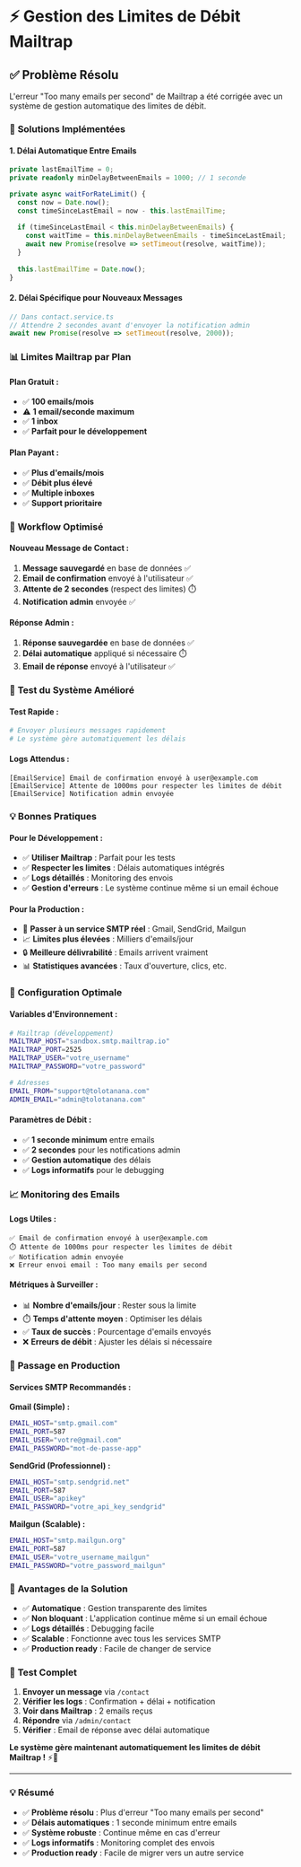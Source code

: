 # ⚡ Gestion des Limites de Débit Mailtrap

## ✅ **Problème Résolu**

L'erreur "Too many emails per second" de Mailtrap a été corrigée avec un système de gestion automatique des limites de débit.

### 🔧 **Solutions Implémentées**

#### **1. Délai Automatique Entre Emails**
```typescript
private lastEmailTime = 0;
private readonly minDelayBetweenEmails = 1000; // 1 seconde

private async waitForRateLimit() {
  const now = Date.now();
  const timeSinceLastEmail = now - this.lastEmailTime;
  
  if (timeSinceLastEmail < this.minDelayBetweenEmails) {
    const waitTime = this.minDelayBetweenEmails - timeSinceLastEmail;
    await new Promise(resolve => setTimeout(resolve, waitTime));
  }
  
  this.lastEmailTime = Date.now();
}
```

#### **2. Délai Spécifique pour Nouveaux Messages**
```typescript
// Dans contact.service.ts
// Attendre 2 secondes avant d'envoyer la notification admin
await new Promise(resolve => setTimeout(resolve, 2000));
```

### 📊 **Limites Mailtrap par Plan**

#### **Plan Gratuit :**
- ✅ **100 emails/mois**
- ⚠️ **1 email/seconde maximum**
- ✅ **1 inbox**
- ✅ **Parfait pour le développement**

#### **Plan Payant :**
- ✅ **Plus d'emails/mois**
- ✅ **Débit plus élevé**
- ✅ **Multiple inboxes**
- ✅ **Support prioritaire**

### 🔄 **Workflow Optimisé**

#### **Nouveau Message de Contact :**
1. **Message sauvegardé** en base de données ✅
2. **Email de confirmation** envoyé à l'utilisateur ✅
3. **Attente de 2 secondes** (respect des limites) ⏱️
4. **Notification admin** envoyée ✅

#### **Réponse Admin :**
1. **Réponse sauvegardée** en base de données ✅
2. **Délai automatique** appliqué si nécessaire ⏱️
3. **Email de réponse** envoyé à l'utilisateur ✅

### 🧪 **Test du Système Amélioré**

#### **Test Rapide :**
```bash
# Envoyer plusieurs messages rapidement
# Le système gère automatiquement les délais
```

#### **Logs Attendus :**
```
[EmailService] Email de confirmation envoyé à user@example.com
[EmailService] Attente de 1000ms pour respecter les limites de débit
[EmailService] Notification admin envoyée
```

### 💡 **Bonnes Pratiques**

#### **Pour le Développement :**
- ✅ **Utiliser Mailtrap** : Parfait pour les tests
- ✅ **Respecter les limites** : Délais automatiques intégrés
- ✅ **Logs détaillés** : Monitoring des envois
- ✅ **Gestion d'erreurs** : Le système continue même si un email échoue

#### **Pour la Production :**
- 🚀 **Passer à un service SMTP réel** : Gmail, SendGrid, Mailgun
- 📈 **Limites plus élevées** : Milliers d'emails/jour
- 🔒 **Meilleure délivrabilité** : Emails arrivent vraiment
- 📊 **Statistiques avancées** : Taux d'ouverture, clics, etc.

### 🔧 **Configuration Optimale**

#### **Variables d'Environnement :**
```bash
# Mailtrap (développement)
MAILTRAP_HOST="sandbox.smtp.mailtrap.io"
MAILTRAP_PORT=2525
MAILTRAP_USER="votre_username"
MAILTRAP_PASSWORD="votre_password"

# Adresses
EMAIL_FROM="support@tolotanana.com"
ADMIN_EMAIL="admin@tolotanana.com"
```

#### **Paramètres de Débit :**
- ✅ **1 seconde minimum** entre emails
- ✅ **2 secondes** pour les notifications admin
- ✅ **Gestion automatique** des délais
- ✅ **Logs informatifs** pour le debugging

### 📈 **Monitoring des Emails**

#### **Logs Utiles :**
```
✅ Email de confirmation envoyé à user@example.com
⏱️ Attente de 1000ms pour respecter les limites de débit
✅ Notification admin envoyée
❌ Erreur envoi email : Too many emails per second
```

#### **Métriques à Surveiller :**
- 📊 **Nombre d'emails/jour** : Rester sous la limite
- ⏱️ **Temps d'attente moyen** : Optimiser les délais
- ✅ **Taux de succès** : Pourcentage d'emails envoyés
- ❌ **Erreurs de débit** : Ajuster les délais si nécessaire

### 🚀 **Passage en Production**

#### **Services SMTP Recommandés :**

**Gmail (Simple) :**
```bash
EMAIL_HOST="smtp.gmail.com"
EMAIL_PORT=587
EMAIL_USER="votre@gmail.com"
EMAIL_PASSWORD="mot-de-passe-app"
```

**SendGrid (Professionnel) :**
```bash
EMAIL_HOST="smtp.sendgrid.net"
EMAIL_PORT=587
EMAIL_USER="apikey"
EMAIL_PASSWORD="votre_api_key_sendgrid"
```

**Mailgun (Scalable) :**
```bash
EMAIL_HOST="smtp.mailgun.org"
EMAIL_PORT=587
EMAIL_USER="votre_username_mailgun"
EMAIL_PASSWORD="votre_password_mailgun"
```

### 🎯 **Avantages de la Solution**

- ✅ **Automatique** : Gestion transparente des limites
- ✅ **Non bloquant** : L'application continue même si un email échoue
- ✅ **Logs détaillés** : Debugging facile
- ✅ **Scalable** : Fonctionne avec tous les services SMTP
- ✅ **Production ready** : Facile de changer de service

### 🧪 **Test Complet**

1. **Envoyer un message** via `/contact`
2. **Vérifier les logs** : Confirmation + délai + notification
3. **Voir dans Mailtrap** : 2 emails reçus
4. **Répondre** via `/admin/contact`
5. **Vérifier** : Email de réponse avec délai automatique

**Le système gère maintenant automatiquement les limites de débit Mailtrap !** ⚡📧

---

### 💡 **Résumé**

- ✅ **Problème résolu** : Plus d'erreur "Too many emails per second"
- ✅ **Délais automatiques** : 1 seconde minimum entre emails
- ✅ **Système robuste** : Continue même en cas d'erreur
- ✅ **Logs informatifs** : Monitoring complet des envois
- ✅ **Production ready** : Facile de migrer vers un autre service
